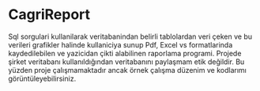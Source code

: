 # CagriReport
Sql sorgulari kullanilarak veritabanindan belirli tablolardan veri çeken ve bu verileri grafikler halinde kullaniciya  sunup Pdf, Excel vs formatlarinda kaydedilebilen ve yazicidan çikti alabilinen raporlama programi.
Projede şirket veritabanı kullanıldığından veritabanını paylaşmam etik değildir. Bu yüzden proje çalışmamaktadır ancak örnek çalışma düzenim ve kodlarımı görüntüleyebilirsiniz.
